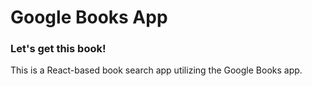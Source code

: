 # Google Books App

### Let's get this book!

This is a React-based book search app utilizing the Google Books app. 

